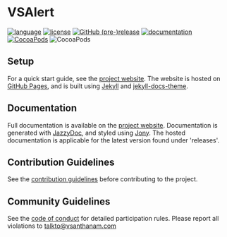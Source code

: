# VSAlert

[![language](https://img.shields.io/badge/language-Objective--C-blue.svg)](https://developer.apple.com/library/content/documentation/Cocoa/Conceptual/ProgrammingWithObjectiveC/Introduction/Introduction.html)
[![license](https://img.shields.io/github/license/vsanthanam/vsalert.svg)](https://en.wikipedia.org/wiki/MIT_License)
[![GitHub (pre-)release](https://img.shields.io/github/release/vsanthanam/VSAlert/all.svg)](https://github.com/vsanthanam/VSAlert/releases)
[![documentation](https://code.vsanthanam.com/VSAlert/Documentation/badge.svg)](https://code.vsanthanam.com/VSAlert/Documentation/)
[![CocoaPods](https://img.shields.io/cocoapods/v/VSAlert.svg)](https://cocoapods.org/pods/VSAlert)
![CocoaPods](https://img.shields.io/cocoapods/p/VSAlert.svg)

## Setup

For a quick start guide, see the [project website](https://vsalert.vsanthanam.com).
The website is hosted on [GitHub Pages](https://pages.github.com), and is built using [Jekyll](https://jekyllrb.com) and [jekyll-docs-theme](https://github.com/vsanthanam/jekyll-docs-theme).

## Documentation

Full documentation is available on the [project website](https://code.vsanthanam.com/VSAlert/Documentation/index.html). Documentation is generated with [JazzyDoc](https://github.com/realm/jazzy), and styled using [Jony](https://github.com/HarshilShah/Jony).  The hosted documentation is applicable for the latest version found under 'releases'.

## Contribution Guidelines

See the [contribution guidelines](https://code.vsanthanam.com/VSAlert/CONTRIBUTING.html) before contributing to the project.

## Community Guidelines

See the [code of conduct](https://code.vsanthanam.com/VSAlert/CODE_OF_CONDUCT.html) for detailed participation rules. Please report all violations to [talkto@vsanthanam.com](mailto:talkto@vsanthanam.com)

